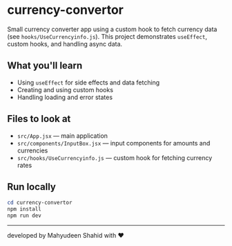 
# currency-convertor

Small currency converter app using a custom hook to fetch currency data (see `hooks/UseCurrencyinfo.js`). This project demonstrates `useEffect`, custom hooks, and handling async data.

## What you'll learn

- Using `useEffect` for side effects and data fetching
- Creating and using custom hooks
- Handling loading and error states

## Files to look at

- `src/App.jsx` — main application
- `src/components/InputBox.jsx` — input components for amounts and currencies
- `src/hooks/UseCurrencyinfo.js` — custom hook for fetching currency rates

## Run locally

```powershell
cd currency-convertor
npm install
npm run dev
```

---

developed by Mahyudeen Shahid with ❤
